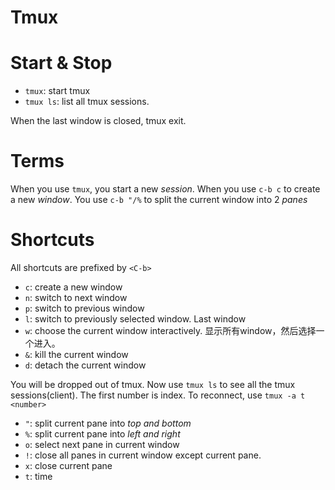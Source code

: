 # Tmux

# Start & Stop

* `tmux`: start tmux
* `tmux ls`: list all tmux sessions.

When the last window is closed, tmux exit.

# Terms

When you use `tmux`, you start a new *session*.
When you use `c-b c` to create a new *window*.
You use `c-b "/%` to split the current window into 2 *panes*

# Shortcuts

All shortcuts are prefixed by `<C-b>`

* `c`: create a new window
* `n`: switch to next window
* `p`: switch to previous window
* `l`: switch to previously selected window. Last window
* `w`: choose the current window interactively. 显示所有window，然后选择一个进入。
* `&`: kill the current window
* `d`: detach the current window

You will be dropped out of tmux.
Now use `tmux ls` to see all the tmux sessions(client).
The first number is index.
To reconnect, use `tmux -a t <number>`

* `"`: split current pane into *top and bottom*
* `%`: split current pane into *left and right*
* `o`: select next pane in current window
* `!`: close all panes in current window except current pane.
* `x`: close current pane
* `t`: time
